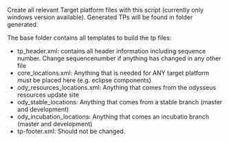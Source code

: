 Create all relevant Target platform files with this script (currently only windows version available). Generated TPs will be found in folder generated.

The base folder contains all templates to build the tp files:
- tp_header.xml: contains all header information including sequence number. Change sequencenumber if anything has changed in any other file
- core_locations.xml: Anything that is needed for ANY target platform must be placed here (e.g. eclipse components)
- ody_resources_locations.xml: Anything that comes from the odysseus resources update site 
- ody_stable_locations: Anything that comes from a stable branch (master and development)
- ody_incubation_locations: Anything that comes an incubatio branch (master and development) 
- tp-footer.xml: Should not be changed.
